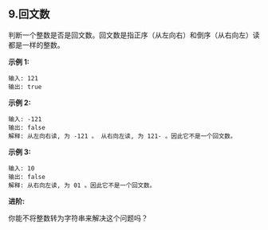 ## 9.回文数
判断一个整数是否是回文数。回文数是指正序（从左向右）和倒序（从右向左）读都是一样的整数。

**示例 1:**

    输入: 121
    输出: true
**示例 2:**

    输入: -121
    输出: false
    解释: 从左向右读, 为 -121 。 从右向左读, 为 121- 。因此它不是一个回文数。
**示例 3:**

    输入: 10
    输出: false
    解释: 从右向左读, 为 01 。因此它不是一个回文数。
**进阶:**

你能不将整数转为字符串来解决这个问题吗？
